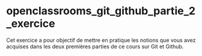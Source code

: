 # openclassrooms_git_github_partie_2_exercice
Cet exercice a pour objectif de mettre en pratique les notions que vous avez acquises dans les deux premières parties de ce cours sur Git et Github.
